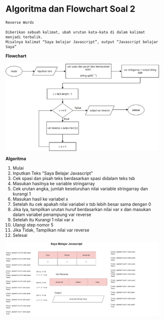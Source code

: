 # Algoritma dan Flowchart Soal 2

```
Reverse Words

Diberikan sebuah kalimat, ubah urutan kata-kata di dalam kalimat menjadi terbalik.
Misalnya kalimat “Saya belajar Javascript”, output “Javascript belajar Saya”

```

**Flowchart**

![](./soal%20kedua.jpg)

**Algoritma**

1. Mulai
2. Inputkan Teks "Saya Belajar Javascript"
3. Cek spasi dan pisah teks berdasarkan spasi didalam teks tsb
4. Masukan hasilnya ke variable stringarray
5. Cek urutan angka, jumlah keseluruhan nilai variable stringarray dan kurangi 1
6. Masukan hasil ke variabel x
7. Setelah itu cek apakah nilai variabel x tsb lebih besar sama dengan 0
8. Jika Iya, tampilkan urutan huruf berdasarkan nilai var x dan masukan dalam variabel penampung var reverse
9. Setelah itu Kurangi 1 nilai var x
10. Ulangi step nomor 5
11. Jika Tidak, Tampilkan nilai var reverse
12. Selesai 

![](./algoritma%20soal%202%20(3).jpg)
